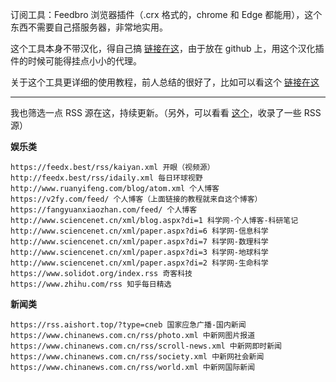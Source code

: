 订阅工具：Feedbro 浏览器插件（.crx 格式的，chrome 和 Edge 都能用），这个东西不需要自己搭服务器，非常地实用。

这个工具本身不带汉化，得自己搞 [链接在这](https://github.com/iyouleaf/feedbro-locale-zh_CN)，由于放在 github 上，用这个汉化插件的时候可能得挂点小小的代理。

关于这个工具更详细的使用教程，前人总结的很好了，比如可以看这个 [链接在这](https://www.v2fy.com/p/096-feedbro-2021-02-27/)

---

我也筛选一点 RSS 源在这，持续更新。（另外，可以看看 [这个](https://feedx.best/)，收录了一些 RSS 源）

**娱乐类**

```
https://feedx.best/rss/kaiyan.xml 开眼（视频源）
http://feedx.best/rss/idaily.xml 每日环球视野
http://www.ruanyifeng.com/blog/atom.xml 个人博客
https://v2fy.com/feed/ 个人博客（上面链接的教程就来自这个博客）
https://fangyuanxiaozhan.com/feed/ 个人博客
http://www.sciencenet.cn/xml/blog.aspx?di=1 科学网-个人博客-科研笔记
http://www.sciencenet.cn/xml/paper.aspx?di=6 科学网-信息科学
http://www.sciencenet.cn/xml/paper.aspx?di=7 科学网-数理科学
http://www.sciencenet.cn/xml/paper.aspx?di=3 科学网-地球科学
http://www.sciencenet.cn/xml/paper.aspx?di=2 科学网-生命科学
https://www.solidot.org/index.rss 奇客科技
https://www.zhihu.com/rss 知乎每日精选
```

**新闻类**

```
https://rss.aishort.top/?type=cneb 国家应急广播-国内新闻
https://www.chinanews.com.cn/rss/photo.xml 中新网图片报道
https://www.chinanews.com.cn/rss/scroll-news.xml 中新网即时新闻
https://www.chinanews.com.cn/rss/society.xml 中新网社会新闻
https://www.chinanews.com.cn/rss/world.xml 中新网国际新闻

```
